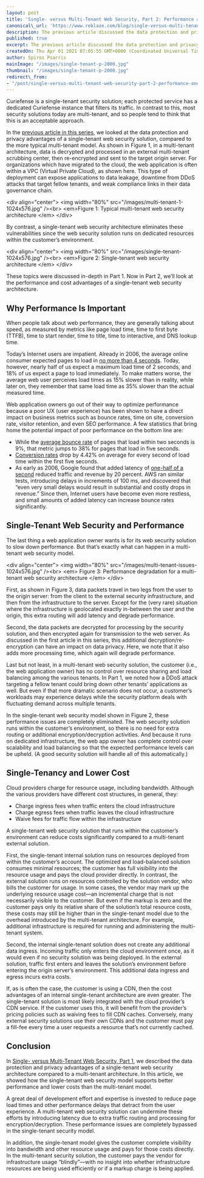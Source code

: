 ```yaml
---
layout: post
title: 'Single- versus Multi-Tenant Web Security, Part 2: Performance and Cost'
canonical\_url: 'https://www.reblaze.com/blog/single-versus-multi-tenant-web-security-part-2-performance-and-cost/'
description: The previous article discussed the data protection and privacy advantages of a dedicated single-tenant security architecture. This article continues this theme and discusses performance and cost.
published: true
excerpt: The previous article discussed the data protection and privacy advantages of a dedicated single-tenant security architecture. This article continues this theme and discusses performance and cost.
createdOn: Thu Apr 01 2021 07:05:55 GMT+0000 (Coordinated Universal Time)
author: Spiros Psarris
mainImage: "/images/single-tenant-p-2000.jpg"
thumbnail: "/images/single-tenant-p-2000.jpg"
redirect\_from:
- "/post/single-versus-multi-tenant-web-security-part-2-performance-and-cost"
---
```

Curiefense is a single-tenant security solution; each protected service has a dedicated Curiefense instance that filters its traffic. In contrast to this, most security solutions today are multi-tenant, and so people tend to think that this is an acceptable approach.

In the [previous article in this series][1], we looked at the data protection and privacy advantages of a single-tenant web security solution, compared to the more typical multi-tenant model. As shown in Figure 1, in a multi-tenant architecture, data is decrypted and processed in an external multi-tenant scrubbing center, then re-encrypted and sent to the target origin server. For organizations which have migrated to the cloud, the web application is often within a VPC (Virtual Private Cloud), as shown here. This type of deployment can expose applications to data leakage, downtime from DDoS attacks that target fellow tenants, and weak compliance links in their data governance chain.

\<div align="center"\>
  \<img width="80%" src="/images/multi-tenant-1-1024x576.jpg" /\>\<br\>
  \<em\>Figure 1: Typical multi-tenant web security architecture \</em\>
\</div\>

By contrast, a single-tenant web security architecture eliminates these vulnerabilities since the web security solution runs on dedicated resources within the customer’s environment.

\<div align="center"\>
  \<img width="80%" src="/images/single-tenant-1024x576.jpg" /\>\<br\>
  \<em\>Figure 2: Single-tenant web security architecture \</em\>
\</div\>

These topics were discussed in-depth in Part 1. Now in Part 2, we’ll look at the performance and cost advantages of a single-tenant web security architecture.

## **Why Performance Is Important**
When people talk about web performance, they are generally talking about speed, as measured by metrics like page load time, time to first byte (TTFB), time to start render, time to title, time to interactive, and DNS lookup time.

Today’s Internet users are impatient. Already in 2006, the average online consumer expected pages to load in [no more than 4 seconds][2]. Today, however, nearly half of us expect a maximum load time of 2 seconds, and 18% of us expect a page to load immediately. To make matters worse, the average web user perceives load times as 15% slower than in reality, while later on, they remember that same load time as 35% slower than the actual measured time.

Web application owners go out of their way to optimize performance because a poor UX (user experience) has been shown to have a direct impact on business metrics such as bounce rates, time on site, conversion rate, visitor retention, and even SEO performance. A few statistics that bring home the potential impact of poor performance on the bottom line are:

* While the [average bounce rate][3] of pages that load within two seconds is 9%, that metric jumps to 38% for pages that load in five seconds.
* [Conversion rates][4] drop by 4.42% on average for every second of load time within the first five seconds.
* As early as 2006, Google found that added latency of [one-half of a second][5] reduced traffic and revenue by 20 percent. AWS ran similar tests, introducing delays in increments of 100 ms, and discovered that “even very small delays would result in substantial and costly drops in revenue.” Since then, Internet users have become even more restless, and small amounts of added latency can increase bounce rates significantly.

## **Single-Tenant Web Security and Performance**
The last thing a web application owner wants is for its web security solution to slow down performance. But that’s exactly what can happen in a multi-tenant web security model.

\<div align="center"\>
  \<img width="80%" src="/images/multi-tenant-issues-1024x576.jpg" /\>\<br\>
  \<em\> Figure 3: Performance degradation for a multi-tenant web security architecture \</em\>
\</div\>

First, as shown in Figure 3, data packets travel in two legs from the user to the origin server: from the client to the external security infrastructure, and then from the infrastructure to the server. Except for the (very rare) situation where the infrastructure is geolocated exactly in-between the user and the origin, this extra routing will add latency and degrade performance.

Second, the data packets are decrypted for processing by the security solution, and then encrypted again for transmission to the web server. As discussed in the first article in this series, this additional decryption/re-encryption can have an impact on data privacy. Here, we note that it also adds more processing time, which again will degrade performance.

Last but not least, in a multi-tenant web security solution, the customer (i.e., the web application owner) has no control over resource sharing and load balancing among the various tenants. In Part 1, we noted how a DDoS attack targeting a fellow tenant could bring down other tenants’ applications as well. But even if that more dramatic scenario does not occur, a customer’s workloads may experience delays while the security platform deals with fluctuating demand across multiple tenants.

In the single-tenant web security model shown in Figure 2, these performance issues are completely eliminated. The web security solution runs within the customer’s environment, so there is no need for extra routing or additional encryption/decryption activities. And because it runs on dedicated infrastructure, the web app owner has complete control over scalability and load balancing so that the expected performance levels can be upheld. (A good security solution will handle all of this automatically.)

## **Single-Tenancy and Lower Cost**
Cloud providers charge for resource usage, including bandwidth. Although the various providers have different cost structures, in general, they:

* Charge ingress fees when traffic enters the cloud infrastructure
* Charge egress fees when traffic leaves the cloud infrastructure
* Waive fees for traffic flow within the infrastructure

A single-tenant web security solution that runs within the customer’s environment can reduce costs significantly compared to a multi-tenant external solution.

First, the single-tenant internal solution runs on resources deployed from within the customer’s account. The optimized and load-balanced solution consumes minimal resources; the customer has full visibility into the resource usage and pays the cloud provider directly. In contrast, the external solution runs on resources controlled by the solution vendor, who bills the customer for usage. In some cases, the vendor may mark up the underlying resource usage cost—an incremental charge that is not necessarily visible to the customer. But even if the markup is zero and the customer pays only its relative share of the solution’s total resource costs, these costs may still be higher than in the single-tenant model due to the overhead introduced by the multi-tenant architecture. For example, additional infrastructure is required for running and administering the multi-tenant system.

Second, the internal single-tenant solution does not create any additional data ingress. Incoming traffic only enters the cloud environment once, as it would even if no security solution was being deployed. In the external solution, traffic first enters and leaves the solution’s environment before entering the origin server’s environment. This additional data ingress and egress incurs extra costs.

If, as is often the case, the customer is using a CDN, then the cost advantages of an internal single-tenant architecture are even greater. The single-tenant solution is most likely integrated with the cloud provider’s CDN service. If the customer uses this, it will benefit from the provider’s pricing policies such as waiving fees to fill CDN caches. Conversely, many external security solutions use their own CDNs and the customer must pay a fill-fee every time a user requests a resource that’s not currently cached.

## **Conclusion**
In [Single- versus Multi-Tenant Web Security, Part 1][6], we described the data protection and privacy advantages of a single-tenant web security architecture compared to a multi-tenant architecture. In this article, we showed how the single-tenant web security model supports better performance and lower costs than the multi-tenant model.

A great deal of development effort and expertise is invested to reduce page load times and other performance delays that detract from the user experience. A multi-tenant web security solution can undermine these efforts by introducing latency due to extra traffic routing and processing for encryption/decryption. These performance issues are completely bypassed in the single-tenant security model.

In addition, the single-tenant model gives the customer complete visibility into bandwidth and other resource usage and pays for those costs directly. In the multi-tenant security solution, the customer pays the vendor for infrastructure usage “blindly”—with no insight into whether infrastructure resources are being used efficiently or if a markup charge is being applied.

[1]:	https://www.curiefense.io/post/single-versus-multi-tenant-web-security-part-1-protection-and-privacy
[2]:	https://www.oreilly.com/library/view/time-is-money/9781491928783/ch01.html
[3]:	https://royal.pingdom.com/page-load-time-really-affect-bounce-rate/
[4]:	https://www.portent.com/blog/analytics/research-site-speed-hurting-everyones-revenue.htm
[5]:	http://glinden.blogspot.com/2006/11/marissa-mayer-at-web-20.html
[6]:	https://www.curiefense.io/post/single-versus-multi-tenant-web-security-part-1-protection-and-privacy